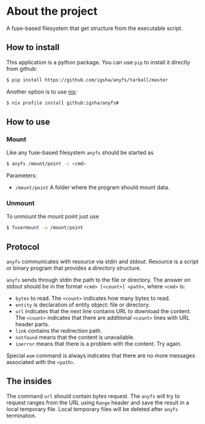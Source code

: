 # About the project

A fuse-based filesystem that get structure from the executable script.

## How to install

This application is a python package.
You can use `pip` to install it directly from github:
```sh
$ pip install https://github.com/igsha/anyfs/tarball/master
```

Another option is to use [nix](https://nixos.org/guides/install-nix.html):
```sh
$ nix profile install github:igsha/anyfs#
```

## How to use

### Mount

Like any fuse-based filesystem `anyfs` should be started as
```sh
$ anyfs /mount/point -c <cmd>
```

Parameters:
* `/mount/point` A folder where the program should mount data.

### Unmount

To unmount the mount point just use
```sh
$ fusermount -u /mount/point
```

## Protocol

`anyfs` communicates with resource via stdin and stdout.
Resource is a script or binary program that provides a directory structure.

`anyfs` sends through stdin the path to the file or directory.
The answer on stdout should be in the format `<cmd> [<count>] <path>`, where `<cmd>` is:
* `bytes` to read.
The `<count>` indicates how many bytes to read.
* `entity` is declaration of entity object: file or directory.
* `url` indicates that the next line contains URL to download the content.
The `<count>` indicates that there are additional `<count>` lines with URL header parts.
* `link` contains the redirection path.
* `notfound` means that the content is unavailable.
* `ioerror` means that there is a problem with the content.
Try again.

Special `eom` command is always indicates that there are no more messages associated with the `<path>`.

## The insides

The command `url` should contain bytes request.
The `anyfs` will try to request ranges from the URL using `Range` header and save the result in a local temporary file.
Local temporary files will be deleted after `anyfs` termination.
